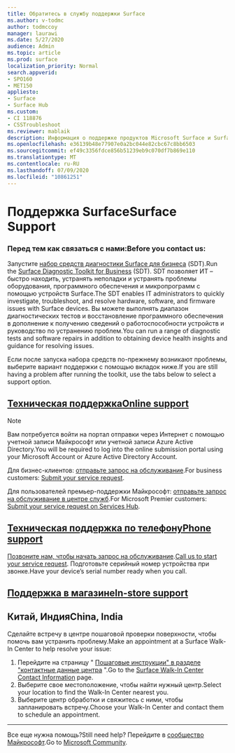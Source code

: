 ```yaml
---
title: Обратитесь в службу поддержки Surface
ms.author: v-todmc
author: todmccoy
manager: laurawi
ms.date: 5/27/2020
audience: Admin
ms.topic: article
ms.prod: surface
localization_priority: Normal
search.appverid:
- SPO160
- MET150
appliesto:
- Surface
- Surface Hub
ms.custom:
- CI 118876
- CSSTroubleshoot
ms.reviewer: mablaik
description: Информация о поддержке продуктов Microsoft Surface и Surface Hub.
ms.openlocfilehash: e36139b48e77907e0a2bc044e82cbc67c8bb6503
ms.sourcegitcommit: ef49c3356fdce856b51239eb9c070df7b869e110
ms.translationtype: MT
ms.contentlocale: ru-RU
ms.lasthandoff: 07/09/2020
ms.locfileid: "10861251"
---
```

# <span data-ttu-id="eb5e5-103">Поддержка Surface</span><span class="sxs-lookup"><span data-stu-id="eb5e5-103">Surface Support</span></span>

### <span data-ttu-id="eb5e5-104">Перед тем как связаться с нами:</span><span class="sxs-lookup"><span data-stu-id="eb5e5-104">Before you contact us:</span></span>  

<span data-ttu-id="eb5e5-105">Запустите [набор средств диагностики Surface для бизнеса](https://docs.microsoft.com/surface/surface-diagnostic-toolkit-business) (SDT).</span><span class="sxs-lookup"><span data-stu-id="eb5e5-105">Run the [Surface Diagnostic Toolkit for Business](https://docs.microsoft.com/surface/surface-diagnostic-toolkit-business) (SDT).</span></span> <span data-ttu-id="eb5e5-106">SDT позволяет ИТ – быстро находить, устранять неполадки и устранять проблемы оборудования, программного обеспечения и микропрограмм с помощью устройств Surface.</span><span class="sxs-lookup"><span data-stu-id="eb5e5-106">The SDT enables IT administrators to quickly investigate, troubleshoot, and resolve hardware, software, and firmware issues with Surface devices.</span></span> <span data-ttu-id="eb5e5-107">Вы можете выполнять диапазон диагностических тестов и восстановление программного обеспечения в дополнение к получению сведений о работоспособности устройств и руководство по устранению проблем.</span><span class="sxs-lookup"><span data-stu-id="eb5e5-107">You can run a range of diagnostic tests and software repairs in addition to obtaining device health insights and guidance for resolving issues.</span></span> 

<span data-ttu-id="eb5e5-108">Если после запуска набора средств по-прежнему возникают проблемы, выберите вариант поддержки с помощью вкладок ниже.</span><span class="sxs-lookup"><span data-stu-id="eb5e5-108">If you are still having a problem after running the toolkit, use the tabs below to select a support option.</span></span>

## [<span data-ttu-id="eb5e5-109">Техническая поддержка</span><span class="sxs-lookup"><span data-stu-id="eb5e5-109">Online support</span></span>](#tab/online)

> [!NOTE]
> <span data-ttu-id="eb5e5-110">Вам потребуется войти на портал отправки через Интернет с помощью учетной записи Майкрософт или учетной записи Azure Active Directory.</span><span class="sxs-lookup"><span data-stu-id="eb5e5-110">You will be required to log into the online submission portal using your Microsoft Account or Azure Active Directory Account.</span></span>  

<span data-ttu-id="eb5e5-111">Для бизнес-клиентов: [отправьте запрос на обслуживание](https://support.microsoft.com/supportforbusiness/productselection?sapid=d383b26c-f150-6220-8f1b-e8aa325d9727).</span><span class="sxs-lookup"><span data-stu-id="eb5e5-111">For business customers: [Submit your service request](https://support.microsoft.com/supportforbusiness/productselection?sapid=d383b26c-f150-6220-8f1b-e8aa325d9727).</span></span> 

<span data-ttu-id="eb5e5-112">Для пользователей премьер-поддержки Майкрософт: [отправьте запрос на обслуживание в центре служб](https://serviceshub.microsoft.com/support/contactsupport).</span><span class="sxs-lookup"><span data-stu-id="eb5e5-112">For Microsoft Premier customers: [Submit your service request on Services Hub](https://serviceshub.microsoft.com/support/contactsupport).</span></span> 

 
## [<span data-ttu-id="eb5e5-113">Техническая поддержка по телефону</span><span class="sxs-lookup"><span data-stu-id="eb5e5-113">Phone support</span></span>](#tab/phone)

<span data-ttu-id="eb5e5-114">[Позвоните нам, чтобы начать запрос на обслуживание](https://support.microsoft.com/help/4051701/global-customer-service-phone-numbers).</span><span class="sxs-lookup"><span data-stu-id="eb5e5-114">[Call us to start your service request](https://support.microsoft.com/help/4051701/global-customer-service-phone-numbers).</span></span> <span data-ttu-id="eb5e5-115">Подготовьте серийный номер устройства при звонке.</span><span class="sxs-lookup"><span data-stu-id="eb5e5-115">Have your device’s serial number ready when you call.</span></span> 

## [<span data-ttu-id="eb5e5-116">Поддержка в магазине</span><span class="sxs-lookup"><span data-stu-id="eb5e5-116">In-store support</span></span>](#tab/instore)

## <span data-ttu-id="eb5e5-117">Китай, Индия</span><span class="sxs-lookup"><span data-stu-id="eb5e5-117">China, India</span></span>

<span data-ttu-id="eb5e5-118">Сделайте встречу в центре пошаговой проверки поверхности, чтобы помочь вам устранить проблему.</span><span class="sxs-lookup"><span data-stu-id="eb5e5-118">Make an appointment at a Surface Walk-In Center to help resolve your issue:</span></span>

1. <span data-ttu-id="eb5e5-119">Перейдите на страницу " [Пошаговые инструкции" в разделе "контактные данные центра](https://support.microsoft.com/help/4498593/find-surface-walk-in-center-contact-information) ".</span><span class="sxs-lookup"><span data-stu-id="eb5e5-119">Go to the [Surface Walk-In Center Contact Information](https://support.microsoft.com/help/4498593/find-surface-walk-in-center-contact-information) page.</span></span> 
2. <span data-ttu-id="eb5e5-120">Выберите свое местоположение, чтобы найти нужный центр.</span><span class="sxs-lookup"><span data-stu-id="eb5e5-120">Select your location to find the Walk-In Center nearest you.</span></span>  
3. <span data-ttu-id="eb5e5-121">Выберите центр обработки и свяжитесь с ними, чтобы запланировать встречу.</span><span class="sxs-lookup"><span data-stu-id="eb5e5-121">Choose your Walk-In Center and contact them to schedule an appointment.</span></span>


---

<span data-ttu-id="eb5e5-122">Все еще нужна помощь?</span><span class="sxs-lookup"><span data-stu-id="eb5e5-122">Still need help?</span></span> <span data-ttu-id="eb5e5-123">Перейдите в [сообщество Майкрософт](https://answers.microsoft.com/).</span><span class="sxs-lookup"><span data-stu-id="eb5e5-123">Go to [Microsoft Community](https://answers.microsoft.com/).</span></span>
